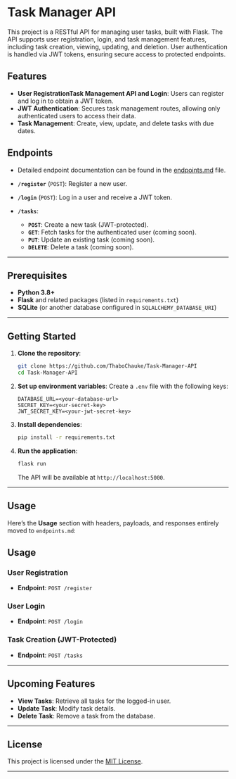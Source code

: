 # Task Manager API

This project is a RESTful API for managing user tasks, built with Flask. The API supports user registration, login, and task management features, including task creation, viewing, updating, and deletion. User authentication is handled via JWT tokens, ensuring secure access to protected endpoints.

## Features

- **User RegistrationTask Management API and Login**: Users can register and log in to obtain a JWT token.
- **JWT Authentication**: Secures task management routes, allowing only authenticated users to access their data.
- **Task Management**: Create, view, update, and delete tasks with due dates.

## Endpoints
- Detailed endpoint documentation can be found in the [endpoints.md](endpoints.md) file.

- **`/register`** (`POST`): Register a new user.
- **`/login`** (`POST`): Log in a user and receive a JWT token.
- **`/tasks`**:
  - **`POST`**: Create a new task (JWT-protected).
  - **`GET`**: Fetch tasks for the authenticated user (coming soon).
  - **`PUT`**: Update an existing task (coming soon).
  - **`DELETE`**: Delete a task (coming soon).
---
## Prerequisites

- **Python 3.8+**
- **Flask** and related packages (listed in `requirements.txt`)
- **SQLite** (or another database configured in `SQLALCHEMY_DATABASE_URI`)
---
## Getting Started

1. **Clone the repository**:
   ```bash
   git clone https://github.com/ThaboChauke/Task-Manager-API
   cd Task-Manager-API
   ```

2. **Set up environment variables**: Create a `.env` file with the following keys:
   ```
   DATABASE_URL=<your-database-url>
   SECRET_KEY=<your-secret-key>
   JWT_SECRET_KEY=<your-jwt-secret-key>
   ```

3. **Install dependencies**:
   ```bash
   pip install -r requirements.txt
   ```

4. **Run the application**:
   ```bash
   flask run
   ```

   The API will be available at `http://localhost:5000`.
---
## Usage

Here’s the **Usage** section with headers, payloads, and responses entirely moved to `endpoints.md`:


## Usage

### User Registration
- **Endpoint**: `POST /register`

### User Login
- **Endpoint**: `POST /login`

### Task Creation (JWT-Protected)
- **Endpoint**: `POST /tasks`

---
## Upcoming Features

- **View Tasks**: Retrieve all tasks for the logged-in user.
- **Update Task**: Modify task details.
- **Delete Task**: Remove a task from the database.
---
## License

This project is licensed under the [MIT License](LICENSE).

---

